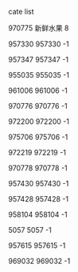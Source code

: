 cate list

970775 新鲜水果 8

957330 957330 -1

957347 957347 -1

955035 955035 -1

961006 961006 -1

970776 970776 -1

972200 972200 -1

975706 975706 -1

972219 972219 -1

970778 970778 -1

957430 957430 -1

957428 957428 -1

958104 958104 -1

5057 5057 -1

957615 957615 -1

969032 969032 -1

